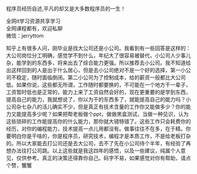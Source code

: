 程序员经历自述,平凡的却又是大多数程序员的一生！

全网it学习资源共享学习<br>全网课程都有，欢迎私聊<br>微信：jerryttom<br>

知乎上有很多人问，刚毕业是找大公司还是小公司。我看到有一些回答是这样的：大公司岗位分工明确，感觉学不到什么，年纪大了很容易被替代，小公司人少事儿杂，能学到的东西多，将来出去了综合能力更强。所以推荐去小公司。我不知道给出这样回到的人是出于什么居心，但是去小公司绝对不是一个好的选择，第一小公司不稳定，随时面临倒闭。第二小公司为了控制成本，给的薪资一般都比大公司低。如果你说，这些都无所谓，工作随时都要换的，不可能在一个地方干一辈子，工资暂时低也是正常的，能力上来了工资自然会好的，现在更重要的是学到东西，提高自己的能力，我就想说了，你以为干的东西多了，就能提高自己的能力吗？小公司杂七杂八的活儿确实不少，但是真正有技术含量的工作你又能做多少？你的能力又能提高多少呢？如果把帮老板做个ppt，做做黑盒测试，当做一种见识，认为这些琐碎的工作能提高你的什么能力，那你就大错特错了。这些工作只会耗费你的经历，对你的编程能力，技术提高一点儿用都没有。做事往往不在多，在于精。你要明白你是干啥的，你是程序员，研究技术，编程才是本质工作，不是给老板打杂的。所以大家能去打公司还是去大公司，去不了先在小公司待个半年，有经验了再想办法往打公司跳。以上这些就是我这四年的感悟，以及一些建议，纯属个人意见，仅供参考。真正的决策还得靠你自己。码字不易，如果感觉对你有帮助，请点个赞，蟹蟹